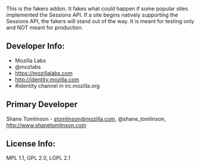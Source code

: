 This is the fakers addon.  It fakes what could happen if some popular sites implemented the Sessions API.
If a site begins natively supporting the Sessions API, the fakers will stand out of the way.
It is meant for testing only and NOT meant for production. 

## Developer Info:

* Mozilla Labs
* @mozlabs
* https://mozillalabs.com
* http://identity.mozilla.com
* #identity channel in irc.mozilla.org

## Primary Developer
Shane Tomlinson - stomlinson@mozilla.com, @shane_tomlinson, http://www.shanetomlinson.com

## License Info:
MPL 1.1, GPL 2.0, LGPL 2.1

